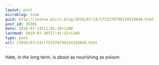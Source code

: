 ```yaml
---
layout: post
microblog: true
guid: http://joshua.micro.blog/2016/07/14/t753378796154318848.html
post_id: 35301
date: 2016-07-14T11:01:16+1100
lastmod: 2019-07-30T17:41:22+1100
type: post
url: /2016/07/14/t753378796154318848.html
---
```

Hate, in the long term, is about as nourishing as poison.
